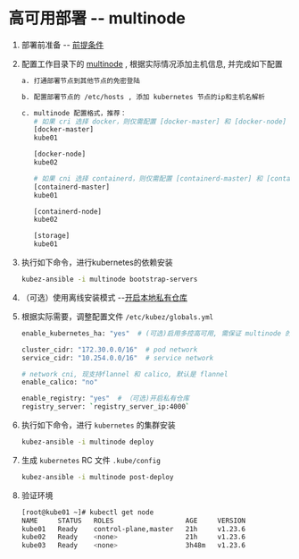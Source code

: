 # 高可用部署 -- multinode

1. 部署前准备 -- [前提条件](prerequisites.md)

2. 配置工作目录下的 [multinode](https://github.com/caoyingjunz/kubez-ansible/blob/master/ansible/inventory/multinode) , 根据实际情况添加主机信息, 并完成如下配置

    ``` bash
    a. 打通部署节点到其他节点的免密登陆

    b. 配置部署节点的 /etc/hosts , 添加 kubernetes 节点的ip和主机名解析

    c. multinode 配置格式，推荐：
       # 如果 cri 选择 docker，则仅需配置 [docker-master] 和 [docker-node]
       [docker-master]
       kube01

       [docker-node]
       kube02

       # 如果 cni 选择 containerd，则仅需配置 [containerd-master] 和 [containerd-node]
       [containerd-master]
       kube01

       [containerd-node]
       kube02

       [storage]
       kube01
    ```

3. 执行如下命令，进行kubernetes的依赖安装

    ``` bash
    kubez-ansible -i multinode bootstrap-servers
    ```

4. （可选）使用离线安装模式 --[开启本地私有仓库](setup-registry.md)

5. 根据实际需要，调整配置文件 `/etc/kubez/globals.yml`

    ```bash
    enable_kubernetes_ha: "yes"  # (可选)启用多控高可用, 需保证 multinode 的 control 组为奇数

    cluster_cidr: "172.30.0.0/16"  # pod network
    service_cidr: "10.254.0.0/16"  # service network

    # network cni, 现支持flannel 和 calico, 默认是 flannel
    enable_calico: "no"

    enable_registry: "yes"  # （可选)开启私有仓库
    registry_server: `registry_server_ip:4000`
    ```

6. 执行如下命令，进行 `kubernetes` 的集群安装

    ``` bash
    kubez-ansible -i multinode deploy
    ```

7. 生成 `kubernetes` RC 文件 `.kube/config`
   ``` bash
   kubez-ansible -i multinode post-deploy
   ```

8. 验证环境
   ```bash
   [root@kube01 ~]# kubectl get node
   NAME     STATUS   ROLES                  AGE     VERSION
   kube01   Ready    control-plane,master   21h     v1.23.6
   kube02   Ready    <none>                 21h     v1.23.6
   kube03   Ready    <none>                 3h48m   v1.23.6
   ```
